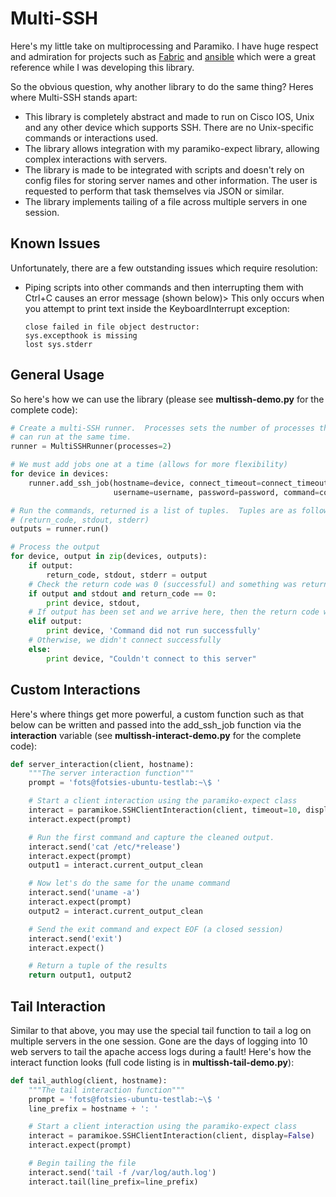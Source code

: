 # Multi-SSH

Here's my little take on multiprocessing and Paramiko.  I have huge respect and admiration for projects such as [Fabric](http://fabfile.org/) and [ansible](http://ansible.github.com/) which were a great reference while I was developing this library.

So the obvious question, why another library to do the same thing?  Heres where Multi-SSH stands apart:

* This library is completely abstract and made to run on Cisco IOS, Unix and any other device which supports SSH.  There are no Unix-specific commands or interactions used.
* The library allows integration with my paramiko-expect library, allowing complex interactions with servers.
* The library is made to be integrated with scripts and doesn't rely on config files for storing server names and other information.  The user is requested to perform that task themselves via JSON or similar.
* The library implements tailing of a file across multiple servers in one session.

## Known Issues

Unfortunately, there are a few outstanding issues which require resolution:

- Piping scripts into other commands and then interrupting them with Ctrl+C causes an error message (shown below)>  This only occurs when you attempt to print text inside the KeyboardInterrupt exception:

  ```
  close failed in file object destructor:
  sys.excepthook is missing
  lost sys.stderr
  ```

## General Usage

So here's how we can use the library (please see **multissh-demo.py** for the complete code):

```python
# Create a multi-SSH runner.  Processes sets the number of processes that
# can run at the same time.
runner = MultiSSHRunner(processes=2)

# We must add jobs one at a time (allows for more flexibility)
for device in devices:
    runner.add_ssh_job(hostname=device, connect_timeout=connect_timeout,
                       username=username, password=password, command=command)

# Run the commands, returned is a list of tuples.  Tuples are as follows:
# (return_code, stdout, stderr)
outputs = runner.run()

# Process the output
for device, output in zip(devices, outputs):
    if output:
        return_code, stdout, stderr = output
    # Check the return code was 0 (successful) and something was returned in stdout
    if output and stdout and return_code == 0:
        print device, stdout,
    # If output has been set and we arrive here, then the return code was non-zero or stdout was empty
    elif output:
        print device, 'Command did not run successfully'
    # Otherwise, we didn't connect successfully
    else:
        print device, "Couldn't connect to this server"
```

## Custom Interactions

Here's where things get more powerful, a custom function such as that below can be written and passed into the add_ssh_job function via the **interaction** variable (see **multissh-interact-demo.py** for the complete code):

```python
def server_interaction(client, hostname):
    """The server interaction function"""
    prompt = 'fots@fotsies-ubuntu-testlab:~\$ '

    # Start a client interaction using the paramiko-expect class
    interact = paramikoe.SSHClientInteraction(client, timeout=10, display=False)
    interact.expect(prompt)

    # Run the first command and capture the cleaned output.
    interact.send('cat /etc/*release')
    interact.expect(prompt)
    output1 = interact.current_output_clean

    # Now let's do the same for the uname command
    interact.send('uname -a')
    interact.expect(prompt)
    output2 = interact.current_output_clean

    # Send the exit command and expect EOF (a closed session)
    interact.send('exit')
    interact.expect()

    # Return a tuple of the results
    return output1, output2
```

## Tail Interaction

Similar to that above, you may use the special tail function to tail a log on multiple servers in the one session.  Gone are the days of logging into 10 web servers to tail the apache access logs during a fault!  Here's how the interact function looks (full code listing is in **multissh-tail-demo.py**):

```python
def tail_authlog(client, hostname):
    """The tail interaction function"""
    prompt = 'fots@fotsies-ubuntu-testlab:~\$ '
    line_prefix = hostname + ': '

    # Start a client interaction using the paramiko-expect class
    interact = paramikoe.SSHClientInteraction(client, display=False)
    interact.expect(prompt)

    # Begin tailing the file
    interact.send('tail -f /var/log/auth.log')
    interact.tail(line_prefix=line_prefix)
```
